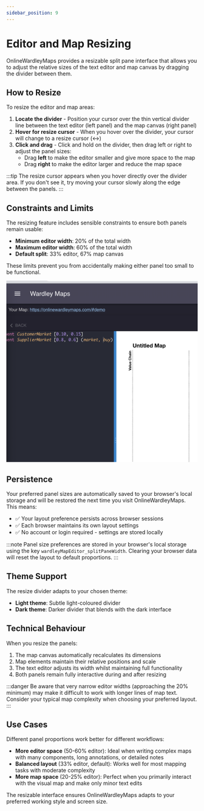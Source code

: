```yaml
---
sidebar_position: 9
---
```


# Editor and Map Resizing

OnlineWardleyMaps provides a resizable split pane interface that allows you to adjust the relative sizes of the text editor and map canvas by dragging the divider between them.

## How to Resize

To resize the editor and map areas:

1. **Locate the divider** - Position your cursor over the thin vertical divider line between the text editor (left panel) and the map canvas (right panel)
2. **Hover for resize cursor** - When you hover over the divider, your cursor will change to a resize cursor (↔)
3. **Click and drag** - Click and hold on the divider, then drag left or right to adjust the panel sizes:
   - Drag **left** to make the editor smaller and give more space to the map
   - Drag **right** to make the editor larger and reduce the map space

:::tip
The resize cursor appears when you hover directly over the divider area. If you don't see it, try moving your cursor slowly along the edge between the panels.
:::

## Constraints and Limits

The resizing feature includes sensible constraints to ensure both panels remain usable:

- **Minimum editor width**: 20% of the total width
- **Maximum editor width**: 60% of the total width  
- **Default split**: 33% editor, 67% map canvas

These limits prevent you from accidentally making either panel too small to be functional.

![Resize Window](/img/divider.png)

## Persistence

Your preferred panel sizes are automatically saved to your browser's local storage and will be restored the next time you visit OnlineWardleyMaps. This means:

- ✅ Your layout preference persists across browser sessions
- ✅ Each browser maintains its own layout settings
- ✅ No account or login required - settings are stored locally

:::note
Panel size preferences are stored in your browser's local storage using the key `wardleyMapEditor_splitPaneWidth`. Clearing your browser data will reset the layout to default proportions.
:::

## Theme Support

The resize divider adapts to your chosen theme:
- **Light theme**: Subtle light-coloured divider
- **Dark theme**: Darker divider that blends with the dark interface

## Technical Behaviour

When you resize the panels:

1. The map canvas automatically recalculates its dimensions
2. Map elements maintain their relative positions and scale
3. The text editor adjusts its width whilst maintaining full functionality
4. Both panels remain fully interactive during and after resizing

:::danger
Be aware that very narrow editor widths (approaching the 20% minimum) may make it difficult to work with longer lines of map text. Consider your typical map complexity when choosing your preferred layout.
:::

## Use Cases

Different panel proportions work better for different workflows:

- **More editor space** (50-60% editor): Ideal when writing complex maps with many components, long annotations, or detailed notes
- **Balanced layout** (33% editor, default): Works well for most mapping tasks with moderate complexity
- **More map space** (20-25% editor): Perfect when you primarily interact with the visual map and make only minor text edits

The resizable interface ensures OnlineWardleyMaps adapts to your preferred working style and screen size.
